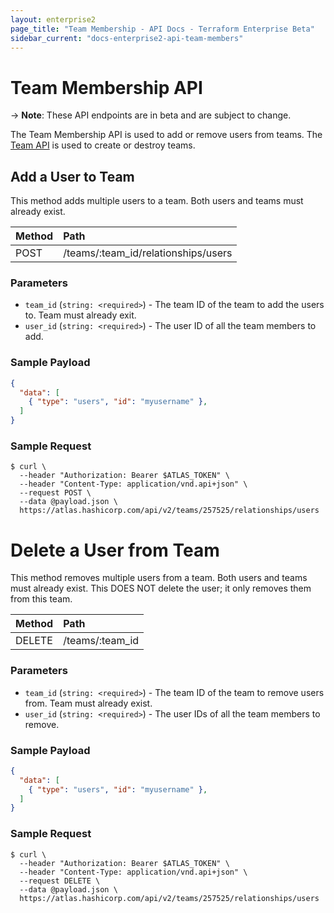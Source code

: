 ```yaml
---
layout: enterprise2
page_title: "Team Membership - API Docs - Terraform Enterprise Beta"
sidebar_current: "docs-enterprise2-api-team-members"
---
```


# Team Membership API

-> **Note**: These API endpoints are in beta and are subject to change.

The Team Membership API is used to add or remove users from teams. The [Team API](/docs/enterprise-beta/api/teams.html) is used to create or destroy teams.

## Add a User to Team

This method adds multiple users to a team. Both users and teams must already exist.

| Method | Path           |
| :----- | :------------- |
| POST | /teams/:team_id/relationships/users |

### Parameters

- `team_id` (`string: <required>`) - The team ID of the team to add the users to. Team must already exit.
- `user_id` (`string: <required>`) - The user ID of all the team members to add.

### Sample Payload

```json
{
  "data": [
    { "type": "users", "id": "myusername" },
  ]
}
```

### Sample Request

```shell
$ curl \
  --header "Authorization: Bearer $ATLAS_TOKEN" \
  --header "Content-Type: application/vnd.api+json" \
  --request POST \
  --data @payload.json \
  https://atlas.hashicorp.com/api/v2/teams/257525/relationships/users
```


# Delete a User from Team

This method removes multiple users from a team. Both users and teams must already exist. This DOES NOT delete the user; it only removes them from this team.

| Method | Path           |
| :----- | :------------- |
| DELETE | /teams/:team_id |

### Parameters

- `team_id` (`string: <required>`) - The team ID of the team to remove users from. Team must already exist.
- `user_id` (`string: <required>`) - The user IDs of all the team members to remove.

### Sample Payload

```json
{
  "data": [
    { "type": "users", "id": "myusername" },
  ]
}
```

### Sample Request

```shell
$ curl \
  --header "Authorization: Bearer $ATLAS_TOKEN" \
  --header "Content-Type: application/vnd.api+json" \
  --request DELETE \
  --data @payload.json \
  https://atlas.hashicorp.com/api/v2/teams/257525/relationships/users
```
